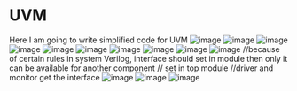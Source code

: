 # UVM
Here I am going to write simplified code for UVM
![image](https://user-images.githubusercontent.com/18583792/234834994-99de6f1d-bd14-48d9-8db9-e540c156da22.png)
![image](https://user-images.githubusercontent.com/18583792/234835084-2cdfad2e-4c9c-4fec-8a3a-6c76b1be1d50.png)
![image](https://user-images.githubusercontent.com/18583792/234835107-af7662f6-de0a-4395-b3c5-84b3385f904a.png)
![image](https://user-images.githubusercontent.com/18583792/234835132-042c75bc-be0d-485c-a1ec-bf7fd1de4e9a.png)
![image](https://user-images.githubusercontent.com/18583792/234835164-c749c85d-4cde-4848-b586-c23868ac8517.png)
![image](https://user-images.githubusercontent.com/18583792/234835183-d2f3190e-d6a3-4430-bf6c-e350b5a847bb.png)
![image](https://user-images.githubusercontent.com/18583792/234835206-6a35d870-68dd-4e12-a896-5f5d2203a8b1.png)
![image](https://user-images.githubusercontent.com/18583792/234835236-81d830b6-06a7-4883-9d6f-ba51f0570e9b.png)
![image](https://user-images.githubusercontent.com/18583792/234835255-f018ffa1-15b5-444b-b562-4fc2ea7700d4.png)
![image](https://user-images.githubusercontent.com/18583792/234835302-74778f5f-2259-4a22-9630-bafae0ba5e7c.png)
//because of certain rules in system Verilog, interface should set in module then only it can be available for another component // set in top module //driver and monitor get the interface
![image](https://user-images.githubusercontent.com/18583792/234835333-7784332c-6803-42ae-bc3b-8599fc2e9d8a.png)
![image](https://user-images.githubusercontent.com/18583792/234835358-0fa06fd7-e867-41f2-b891-bf63331a9e1d.png)
![image](https://user-images.githubusercontent.com/18583792/234835384-496c632e-b94f-46c8-a14c-6dbac706b4e2.png)
